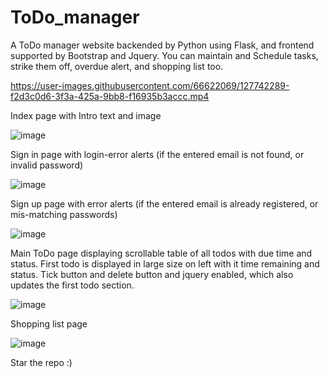 # ToDo_manager


A ToDo manager website backended by Python using Flask, and frontend supported by Bootstrap and Jquery. You can maintain and Schedule tasks, strike them off, overdue alert, and shopping list too.



https://user-images.githubusercontent.com/66622069/127742289-f2d3c0d6-3f3a-425a-9bb8-f16935b3accc.mp4





Index page with Intro text and image

![image](https://user-images.githubusercontent.com/66622069/127738135-f0f7b279-c6b0-476c-8334-889c11bd0ba5.png)



Sign in page with login-error alerts (if the entered email is not found, or invalid password)

![image](https://user-images.githubusercontent.com/66622069/127738144-a75a6a34-1053-47bb-a39b-34d76929625d.png)



Sign up page with error alerts (if the entered email is already registered, or mis-matching passwords)

![image](https://user-images.githubusercontent.com/66622069/127738169-245ff3ad-efab-498e-94c5-3bf87ce62d94.png)



Main ToDo page displaying scrollable table of all todos with due time and status. First todo is displayed in large size on left with it time remaining and status. Tick button and delete button and jquery enabled, which also updates the first todo section.

![image](https://user-images.githubusercontent.com/66622069/127738297-e3c9b66b-5ba4-416b-bf0b-707a7595e037.png)



Shopping list page

![image](https://user-images.githubusercontent.com/66622069/127738321-4838812e-1d66-4366-9ce6-c7a7468788ec.png)



Star the repo :)



